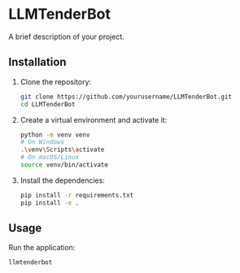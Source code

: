# LLMTenderBot

A brief description of your project.

## Installation

1. Clone the repository:
   ```bash
   git clone https://github.com/yourusername/LLMTenderBot.git
   cd LLMTenderBot
   ```
2. Create a virtual environment and activate it:
   ```bash
   python -m venv venv
   # On Windows
   .\venv\Scripts\activate
   # On macOS/Linux
   source venv/bin/activate
   ```
3. Install the dependencies:
   ```bash
   pip install -r requirements.txt
   pip install -e .
   ```

## Usage

Run the application:
```bash
llmtenderbot
``` 